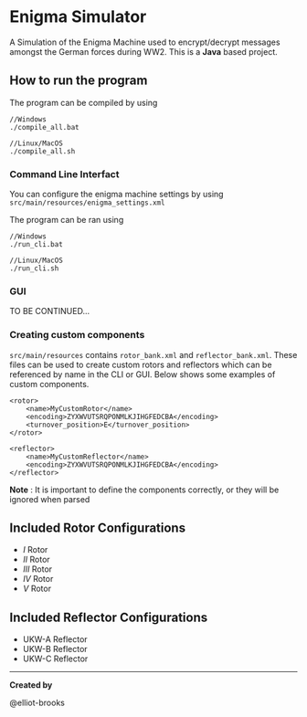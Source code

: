 # Enigma Simulator
A Simulation of the Enigma Machine used to encrypt/decrypt messages amongst the German forces during WW2. This is a **Java** based project.

## How to run the program
The program can be compiled by using
```
//Windows
./compile_all.bat

//Linux/MacOS
./compile_all.sh
```
### Command Line Interfact
You can configure the enigma machine settings by using `src/main/resources/enigma_settings.xml`

The program can be ran using 
```
//Windows
./run_cli.bat

//Linux/MacOS
./run_cli.sh
```
### GUI
TO BE CONTINUED...

### Creating custom components
`src/main/resources` contains `rotor_bank.xml` and `reflector_bank.xml`. These files can be used to create custom rotors and reflectors which can be referenced by name in the CLI or GUI. Below shows some examples of custom components.

```
<rotor>
    <name>MyCustomRotor</name>
    <encoding>ZYXWVUTSRQPONMLKJIHGFEDCBA</encoding>
    <turnover_position>E</turnover_position>
</rotor>
```
```
<reflector>
    <name>MyCustomReflector</name>
    <encoding>ZYXWVUTSRQPONMLKJIHGFEDCBA</encoding>
</reflector>
```
**Note** : It is important to define the components correctly, or they will be ignored when parsed

## Included Rotor Configurations
- $I$ Rotor
- $II$ Rotor
- $III$ Rotor
- $IV$ Rotor
- $V$ Rotor

## Included Reflector Configurations
- UKW-A Reflector
- UKW-B Reflector
- UKW-C Reflector
---
**Created by**

@elliot-brooks